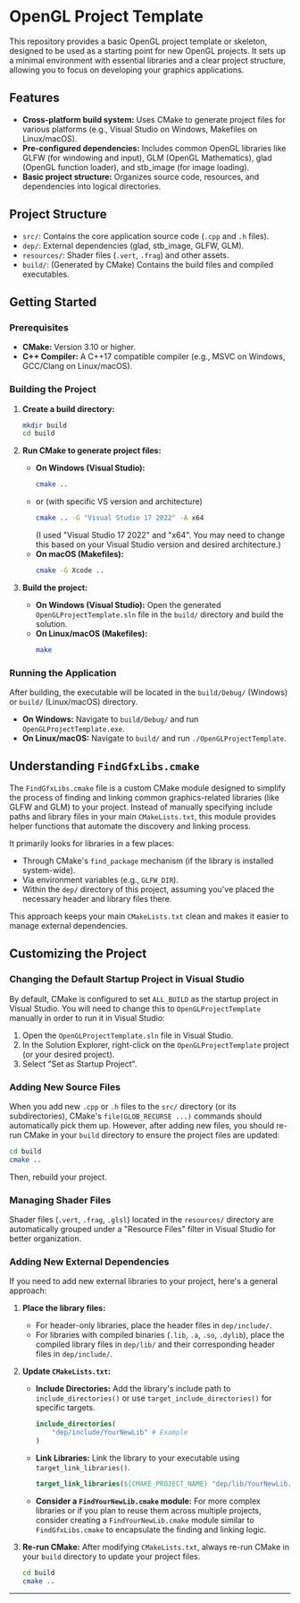 # OpenGL Project Template

This repository provides a basic OpenGL project template or skeleton, designed to be used as a starting point for new OpenGL projects. It sets up a minimal environment with essential libraries and a clear project structure, allowing you to focus on developing your graphics applications.

## Features

*   **Cross-platform build system:** Uses CMake to generate project files for various platforms (e.g., Visual Studio on Windows, Makefiles on Linux/macOS).
*   **Pre-configured dependencies:** Includes common OpenGL libraries like GLFW (for windowing and input), GLM (OpenGL Mathematics), glad (OpenGL function loader), and stb_image (for image loading).
*   **Basic project structure:** Organizes source code, resources, and dependencies into logical directories.

## Project Structure

*   `src/`: Contains the core application source code (`.cpp` and `.h` files).
*   `dep/`: External dependencies (glad, stb_image, GLFW, GLM).
*   `resources/`: Shader files (`.vert`, `.frag`) and other assets.
*   `build/`: (Generated by CMake) Contains the build files and compiled executables.

## Getting Started

### Prerequisites

*   **CMake:** Version 3.10 or higher.
*   **C++ Compiler:** A C++17 compatible compiler (e.g., MSVC on Windows, GCC/Clang on Linux/macOS).


### Building the Project

1.  **Create a build directory:**
    ```bash
    mkdir build
    cd build
    ```

2.  **Run CMake to generate project files:**
    *   **On Windows (Visual Studio):**
        ```bash
        cmake ..
        ```
      * or (with specific VS version and architecture)
        ```bash
        cmake .. -G "Visual Studio 17 2022" -A x64
        ```
        (I used "Visual Studio 17 2022" and "x64". You may need to change this based on your Visual Studio version and desired architecture.)
    *   **On macOS (Makefiles):**
        ```bash
        cmake -G Xcode ..
        ```

3.  **Build the project:**
    *   **On Windows (Visual Studio):** Open the generated `OpenGLProjectTemplate.sln` file in the `build/` directory and build the solution.
    *   **On Linux/macOS (Makefiles):**
        ```bash
        make
        ```

### Running the Application

After building, the executable will be located in the `build/Debug/` (Windows) or `build/` (Linux/macOS) directory.

*   **On Windows:** Navigate to `build/Debug/` and run `OpenGLProjectTemplate.exe`.
*   **On Linux/macOS:** Navigate to `build/` and run `./OpenGLProjectTemplate`.

## Understanding `FindGfxLibs.cmake`

The `FindGfxLibs.cmake` file is a custom CMake module designed to simplify the process of finding and linking common graphics-related libraries (like GLFW and GLM) to your project. Instead of manually specifying include paths and library files in your main `CMakeLists.txt`, this module provides helper functions that automate the discovery and linking process.

It primarily looks for libraries in a few places:
*   Through CMake's `find_package` mechanism (if the library is installed system-wide).
*   Via environment variables (e.g., `GLFW_DIR`).
*   Within the `dep/` directory of this project, assuming you've placed the necessary header and library files there.

This approach keeps your main `CMakeLists.txt` clean and makes it easier to manage external dependencies.

## Customizing the Project

### Changing the Default Startup Project in Visual Studio

By default, CMake is configured to set `ALL_BUILD` as the startup project in Visual Studio. You will need to change this to `OpenGLProjectTemplate` manually in order to run it in Visual Studio:

1.  Open the `OpenGLProjectTemplate.sln` file in Visual Studio.
2.  In the Solution Explorer, right-click on the `OpenGLProjectTemplate` project (or your desired project).
3.  Select "Set as Startup Project".

### Adding New Source Files

When you add new `.cpp` or `.h` files to the `src/` directory (or its subdirectories), CMake's `file(GLOB_RECURSE ...)` commands should automatically pick them up. However, after adding new files, you should re-run CMake in your `build` directory to ensure the project files are updated:

```bash
cd build
cmake ..
```

Then, rebuild your project.

### Managing Shader Files

Shader files (`.vert`, `.frag`, `.glsl`) located in the `resources/` directory are automatically grouped under a "Resource Files" filter in Visual Studio for better organization.

### Adding New External Dependencies

If you need to add new external libraries to your project, here's a general approach:

1.  **Place the library files:**
    *   For header-only libraries, place the header files in `dep/include/`.
    *   For libraries with compiled binaries (`.lib`, `.a`, `.so`, `.dylib`), place the compiled library files in `dep/lib/` and their corresponding header files in `dep/include/`.

2.  **Update `CMakeLists.txt`:**
    *   **Include Directories:** Add the library's include path to `include_directories()` or use `target_include_directories()` for specific targets.
        ```cmake
        include_directories(
            "dep/include/YourNewLib" # Example
        )
        ```
    *   **Link Libraries:** Link the library to your executable using `target_link_libraries()`.
        ```cmake
        target_link_libraries(${CMAKE_PROJECT_NAME} "dep/lib/YourNewLib.lib") # Example for Windows
        ```
    *   **Consider a `FindYourNewLib.cmake` module:** For more complex libraries or if you plan to reuse them across multiple projects, consider creating a `FindYourNewLib.cmake` module similar to `FindGfxLibs.cmake` to encapsulate the finding and linking logic.

3.  **Re-run CMake:** After modifying `CMakeLists.txt`, always re-run CMake in your `build` directory to update your project files.
    ```bash
    cd build
    cmake ..
    ```

---